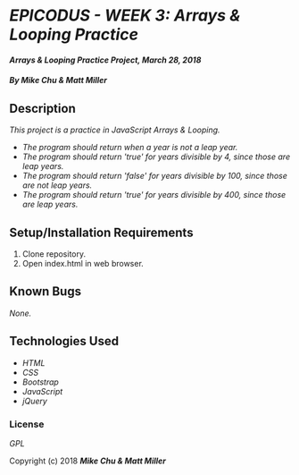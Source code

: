 # _EPICODUS - WEEK 3: Arrays & Looping Practice_

#### _Arrays & Looping Practice Project, March 28, 2018_

#### _By Mike Chu & Matt Miller_

## Description

_This project is a practice in JavaScript Arrays & Looping._
* _The program should return when a year is not a leap year._
* _The program should return 'true' for years divisible by 4, since those are leap years._
* _The program should return 'false' for years divisible by 100, since those are not leap years._
* _The program should return 'true' for years divisible by 400, since those are leap years._

## Setup/Installation Requirements

1. Clone repository.
2. Open index.html in web browser.

## Known Bugs

_None._

## Technologies Used

* _HTML_
* _CSS_
* _Bootstrap_
* _JavaScript_
* _jQuery_


### License

*GPL*

Copyright (c) 2018 **_Mike Chu & Matt Miller_**
